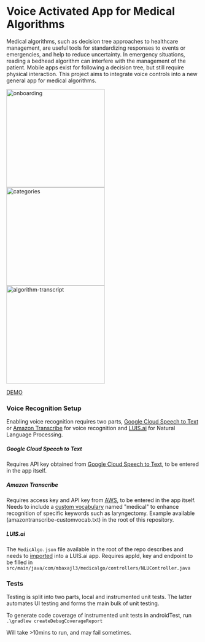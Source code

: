 # Voice Activated App for Medical Algorithms

Medical algorithms, such as decision tree approaches to healthcare management, are useful
tools for standardizing responses to events or emergencies, and help to reduce uncertainty. In
emergency situations, reading a bedhead algorithm can interfere with the management of the
patient. Mobile apps exist for following a decision tree, but still require physical interaction.
This project aims to integrate voice controls into a new general app for medical algorithms.



<p float="left">
<a href="https://ibb.co/1TQTHkx"><img src="https://i.ibb.co/YhQhvxG/onboarding.png" alt="onboarding" border="0" width="256"></a>
<a href="https://ibb.co/djwZ6S9"><img src="https://i.ibb.co/WG4CFQ9/categories.png" alt="categories" border="0" width="256"></a>
<a href="https://ibb.co/BfTx8sj"><img src="https://i.ibb.co/3TSqthW/algorithm-transcript.png" alt="algorithm-transcript" border="0" width="256"></a>
</p>

[DEMO](https://youtu.be/TRLvYmQjjMo)

### Voice Recognition Setup

Enabling voice recognition requires two parts, [Google Cloud Speech to Text](https://cloud.google.com/speech-to-text) or [Amazon Transcribe](https://aws.amazon.com/transcribe/) for voice recognition and [LUIS.ai](https://www.luis.ai/) for Natural Language Processing.

##### Google Cloud Speech to Text

Requires API key obtained from [Google Cloud Speech to Text](https://cloud.google.com/speech-to-text), to be entered in the app itself.

##### Amazon Transcribe 

Requires access key and API key from [AWS](https://aws.amazon.com/transcribe/), to be entered in the app itself. Needs to include a [custom vocabulary](https://aws.amazon.com/blogs/machine-learning/build-a-custom-vocabulary-to-enhance-speech-to-text-transcription-accuracy-with-amazon-transcribe/) named "medical" to enhance recognition of specific keywords such as laryngectomy. Example available (amazontranscribe-customvocab.txt) in the root of this repository.

##### LUIS.ai

The ```MedicAlgo.json``` file available in the root of the repo describes and needs to [imported](https://docs.microsoft.com/en-us/azure/cognitive-services/luis/luis-how-to-manage-versions) into a LUIS.ai app. Requires appId, key and endpoint to be filled in ```src/main/java/com/mbaxajl3/medicalgo/controllers/NLUController.java```





### Tests

Testing is split into two parts, local and instrumented unit tests. The latter automates UI testing and forms the main bulk of unit testing.

To generate code coverage of instrumented unit tests in androidTest, run ```.\gradlew createDebugCoverageReport```

Will take >10mins to run, and may fail sometimes.
